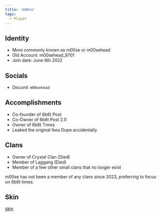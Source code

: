 ```yaml
---
title: 'm00se'
tags:
  - Player
---
```


## Identity
- More commonly known as m00se or m00sehead
- Old Account: m00sehead_9701
- Join date: June 6th 2022

## Socials
- Discord: `m00sehead`

## Accomplishments 
- Co-founder of 6b6t Post
- Co-Owner of 6b6t Post 2.0
- Owner of 6b6t Times
- Leaked the original Ikea Dupe accidentally

## Clans
- Owner of Crystal Clan (Died)
- Member of Laggang (Died)
- Member of a few other small clans that no longer exist 


m00se has not been a member of any clans since 2023, preferring to focus on 6b6t times.

## Skin
[skin](https://s.namemc.com/3d/skin/body.png?id=0fe8372b4e327eee&model=classic&theta=30&phi=21&time=90&width=200&height=100)
